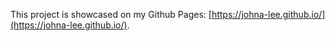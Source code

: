 This project is showcased on my Github Pages: [https://johna-lee.github.io/](https://johna-lee.github.io/).


